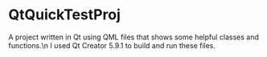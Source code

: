 # QtQuickTestProj
A project written in Qt using QML files that shows some helpful classes and functions.\n
I used Qt Creator 5.9.1 to build and run these files.

